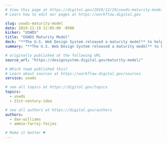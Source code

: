 ```yaml
---
# View this page at https://digital.gov/2019/12/19/uswds-maturity-model
# Learn how to edit our pages at https://workflow.digital.gov

slug: uswds-maturity-model
date: 2019-12-19 11:05:00 -0500
kicker: "USWDS"
title: "USWDS Maturity Model"
deck: "**The U.S. Web Design System released a maturity model** to help you adopt the design system incrementally as you design and build better digital experiences for the American public"
summary: "**The U.S. Web Design System released a maturity model** to help you adopt the design system incrementally as you design and build better digital experiences for the American public"

# originally published at the following URL
source_url: "https://designsystem.digital.gov/maturity-model/"

# Which team published this?
# Learn about sources at https://workflow.digital.gov/sources
service: uswds

# see all topics at https://digital.gov/topics
topics:
  - uswds
  - 21st-century-idea

# see all authors at https://digital.gov/authors
authors:
  - dan-williams
  - ammie-farraj-feijoo

# Make it better ♥
---
```

